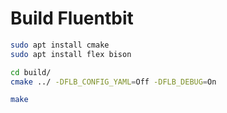 # Build Fluentbit


```bash
sudo apt install cmake
sudo apt install flex bison
```

```bash
cd build/
cmake ../ -DFLB_CONFIG_YAML=Off -DFLB_DEBUG=On

make
```